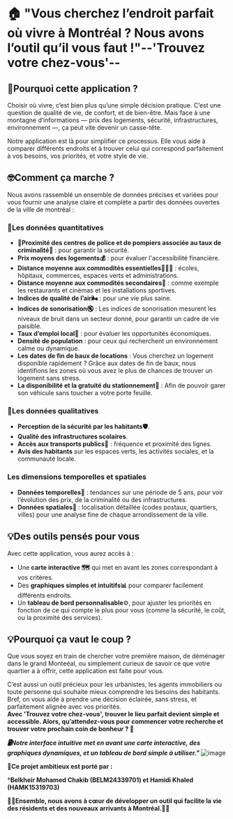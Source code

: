 # 🏠 "Vous cherchez l’endroit parfait où vivre à Montréal ? Nous avons l’outil qu’il vous faut !"--'Trouvez votre chez-vous'--

## **🎯Pourquoi cette application ?**  

Choisir où vivre, c’est bien plus qu’une simple décision pratique. C’est une question de qualité de vie, de confort, et de bien-être. Mais face à une montagne d’informations — prix des logements, sécurité, infrastructures, environnement —, ça peut vite devenir un casse-tête.  

Notre application est là pour simplifier ce processus. Elle vous aide à comparer différents endroits et à trouver celui qui correspond parfaitement à vos besoins, vos priorités, et votre style de vie.  

## **🤓Comment ça marche ?**  

Nous avons rassemblé un ensemble de données précises et variées pour vous fournir une analyse claire et complète a partir des données ouvertes de la ville de montréal :  

### **🔢Les données quantitatives** 
- **🚨Proximité des centres de police et de pompiers associée au taux de criminalité🚨** : pour garantir la sécurité.  
- **Prix moyens des logements💰** : pour évaluer l'accessibilité financière.    
- **Distance moyenne aux commodités essentielles🏥🏫🌳** : écoles, hôpitaux, commerces, espaces verts et administrations.
- **Distance moyenne aux commodités secondaires🍴** : comme exemple les restaurants et cinémas et les installations sportives.
- **Indices de qualité de l’air🌬️** : pour une vie plus saine.
- **Indices de sonorisation🔇** : Les indices de sonorisation mesurent les niveaux de bruit dans un secteur donné, pour garantir un cadre de vie paisible.
- **Taux d’emploi local💼** : pour évaluer les opportunités économiques.  
- **Densité de population** : pour ceux qui recherchent un environnement calme ou dynamique.
-  **Les dates de fin de baux de locations** : Vous cherchez un logement disponible rapidement ? Grâce aux dates de fin de baux, nous identifions les zones où vous avez le plus de chances de trouver un logement sans stress.
-  **La disponibilité et la gratuité du stationnement**🚗 : Afin de pouvoir garer son véhicule sans toucher a votre porte feuille.

### **💎Les données qualitatives**  
- **Perception de la sécurité par les habitants🛡️**.  
- **Qualité des infrastructures scolaires**.  
- **Accès aux transports publics🚌** : fréquence et proximité des lignes.  
- **Avis des habitants** sur les espaces verts, les activités sociales, et la communauté locale.  

### **Les dimensions temporelles et spatiales**  
- **Données temporelles📅** : tendances sur une période de 5 ans, pour voir l’évolution des prix, de la criminalité ou des infrastructures.  
- **Données spatiales📍** : localisation détaillée (codes postaux, quartiers, villes) pour une analyse fine de chaque arrondissement de la ville.  

## **💡Des outils pensés pour vous**  

Avec cette application, vous aurez accès à :  
- Une **carte interactive 🗺️** qui met en avant les zones correspondant à vos critères.  
- Des **graphiques simples et intuitifs📊** pour comparer facilement différents endroits.  
- Un **tableau de bord personnalisable**⚙️, pour ajuster les priorités en fonction de ce qui compte le plus pour vous (comme la sécurité, le coût, ou la proximité des services).  

## **💡Pourquoi ça vaut le coup ?**  

Que vous soyez en train de chercher votre première maison, de déménager dans le grand Monteéal, ou simplement curieux de savoir ce que votre quartier a à offrir, cette application est faite pour vous.  

C’est aussi un outil précieux pour les urbanistes, les agents immobiliers ou toute personne qui souhaite mieux comprendre les besoins des habitants. Bref, on vous aide à prendre une décision éclairée, sans stress, et parfaitement alignée avec vos priorités.  
**Avec 'Trouvez votre chez-vous', trouver le lieu parfait devient simple et accessible. Alors, qu’attendez-vous pour commencer votre recherche et trouver votre prochain coin de bonheur ? 🌟**

***🖥️Notre interface intuitive met en avant une carte interactive, des graphiques dynamiques, et un tableau de bord simple à utiliser."***
                     ![image](https://github.com/user-attachments/assets/0365ad98-4640-486b-ad77-f6edbed34983)



👥**Ce projet ambitieux est porté par :**

***Belkheir Mohamed Chakib (BELM24339701) et Hamidi Khaled (HAMK15319703)**


**🚀🚀Ensemble, nous avons à cœur de développer un outil qui facilite la vie des résidents et des nouveaux arrivants à Montréal.🚀🚀**
